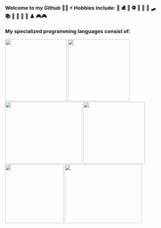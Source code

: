 ### Welcome to my Github 👨‍💻 ⚡ Hobbies include: 🎿 ⛸️ 🏒 ⚽ 🥋 🏓 🏀 🛹 📚 🚀 🚂 🚄 🎹 ♟️ 🎮🎮
### My specialized programming languages consist of:
<img src = "https://user-images.githubusercontent.com/59549186/200153345-06311923-7f3a-45dc-9da2-ae6f2e802003.png" width = "200" height = "200">  <img src = "https://learn.microsoft.com/en-us/windows/images/c-logo.png" width = "200" height = "200"> <img src = "https://user-images.githubusercontent.com/59549186/200153418-2875dd5e-0854-48d1-8847-8b419ef68491.png" width = "250" height = "200"> <img src = "https://www.kindpng.com/picc/m/171-1718046_javascript-programming-language-logo-hd-png-download.png" width = "200" height = "200"> <img src = "https://miro.medium.com/max/450/1*PHG1_tMupqcTLLJ-vURs4g.png" width = "190" height = "190"> 
<img src = "https://user-images.githubusercontent.com/59549186/200154814-d9c72a1c-3317-4d01-a5c2-14b0da9e220c.png" width = "250" height = "190"> 


<!--
**MirageM/MirageM** is a ✨ _special_ ✨ repository because its `README.md` (this file) appears on your GitHub profile.

Here are some ideas to get you started:

- 🔭 I’m currently working on ...
- 🌱 I’m currently learning ...
- 👯 I’m looking to collaborate on ...
- 🤔 I’m looking for help with ...
- 💬 Ask me about ...
- 📫 How to reach me: ...
- 😄 Pronouns: ...
- ⚡ Fun fact: ...
### TOOLS: 
<img src = "https://pythonforundergradengineers.com/posts/git/images/git_and_github_logo.png" width = "400" height = "200">

-->


